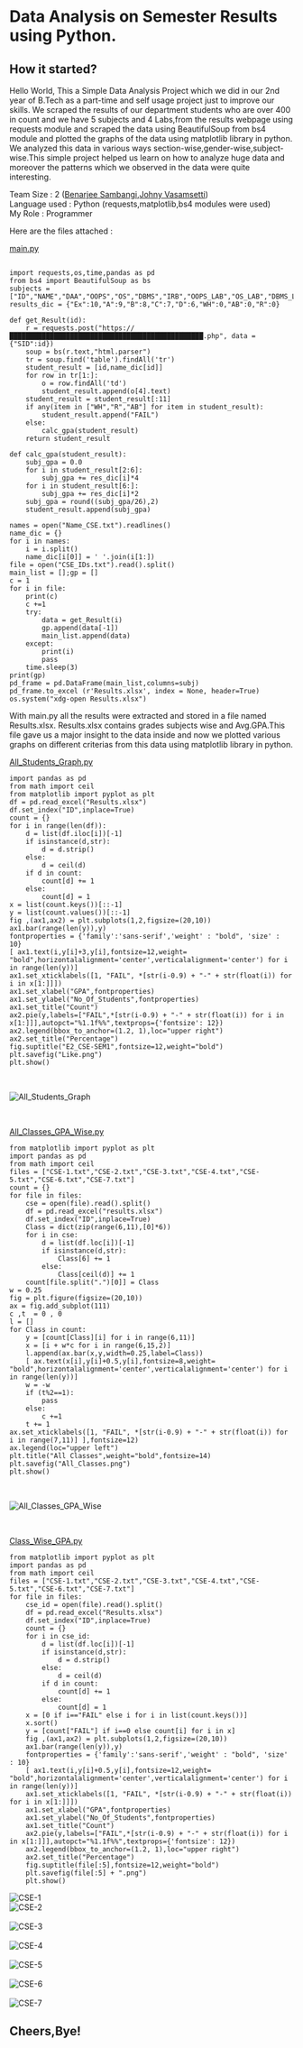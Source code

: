 # Data Analysis on Semester Results using Python.

## How it started?
Hello World,
This a Simple Data Analysis Project which we did in our 2nd year of B.Tech as a part-time and self usage project just to improve our skills.
We scraped the results of our department students who are over 400 in count and we have 5 subjects and 4 Labs,from the results webpage using requests module and scraped the data using BeautifulSoup from bs4 module and plotted the graphs of the data using matplotlib library in python. We analyzed this data in various ways section-wise,gender-wise,subject-wise.This simple project helped us learn on how to analyze huge data and moreover the patterns which we observed in the data were quite interesting.

Team Size : 2 (<a href="github.com/X0r_D3v1L">Benarjee Sambangi</a>,<a href="https://github.com/S0m3-th1ng">Johny Vasamsetti</a>)
<br>
Language used : Python (requests,matplotlib,bs4 modules were used)
<br>
My Role : Programmer

Here are the files attached :

<a href="https://github.com/X0rD3v1L/Projects/blob/master/Data%20Analysis%20on%20Semester%20Results%20using%20Python/scripts/main.py">main.py</a>

```python3

import requests,os,time,pandas as pd
from bs4 import BeautifulSoup as bs
subjects = ["ID","NAME","DAA","OOPS","OS","DBMS","IRB","OOPS_LAB","OS_LAB","DBMS_LAB","ENG_LAB","GPA"]
results_dic = {"Ex":10,"A":9,"B":8,"C":7,"D":6,"WH":0,"AB":0,"R":0}

def get_Result(id):
	r = requests.post("https://████████████████████████████████████████████████.php", data = {"SID":id})
	soup = bs(r.text,"html.parser")
	tr = soup.find('table').findAll('tr')
	student_result = [id,name_dic[id]]
	for row in tr[1:]:
		o = row.findAll('td')
		student_result.append(o[4].text)
	student_result = student_result[:11]
	if any(item in ["WH","R","AB"] for item in student_result):
		student_result.append("FAIL")
	else:
		calc_gpa(student_result)
	return student_result

def calc_gpa(student_result):
	subj_gpa = 0.0
	for i in student_result[2:6]:
		subj_gpa += res_dic[i]*4
	for i in student_result[6:]:
		subj_gpa += res_dic[i]*2
	subj_gpa = round((subj_gpa/26),2)
	student_result.append(subj_gpa)

names = open("Name_CSE.txt").readlines()
name_dic = {}
for i in names:
	i = i.split()
	name_dic[i[0]] = ' '.join(i[1:])
file = open("CSE_IDs.txt").read().split()
main_list = [];gp = []
c = 1
for i in file:
	print(c)
	c +=1
	try:
		data = get_Result(i)
		gp.append(data[-1])
		main_list.append(data)
	except:
		print(i)
		pass
	time.sleep(3)
print(gp)
pd_frame = pd.DataFrame(main_list,columns=subj)
pd_frame.to_excel (r'Results.xlsx', index = None, header=True)
os.system("xdg-open Results.xlsx")

```
With main.py all the results were extracted and stored in a file named Results.xlsx. Results.xlsx contains grades subjects wise and Avg.GPA.This file gave us a major insight to the data inside and now we plotted various graphs on different criterias from this data using matplotlib library in python.

<a href="https://github.com/X0rD3v1L/Projects/blob/master/Data%20Analysis%20on%20Semester%20Results%20using%20Python/scripts/All_Students_Graph.py">All_Students_Graph.py</a>

```python3
import pandas as pd
from math import ceil
from matplotlib import pyplot as plt
df = pd.read_excel("Results.xlsx")
df.set_index("ID",inplace=True)
count = {}
for i in range(len(df)):
	d = list(df.iloc[i])[-1]
	if isinstance(d,str):
		d = d.strip()
	else:
		d = ceil(d)
	if d in count:
		count[d] += 1
	else:
		count[d] = 1
x = list(count.keys())[::-1]
y = list(count.values())[::-1]
fig ,(ax1,ax2) = plt.subplots(1,2,figsize=(20,10))
ax1.bar(range(len(y)),y)
fontproperties = {'family':'sans-serif','weight' : "bold", 'size' : 10}
[ ax1.text(i,y[i]+3,y[i],fontsize=12,weight= "bold",horizontalalignment='center',verticalalignment='center') for i in range(len(y))]
ax1.set_xticklabels([1, "FAIL", *[str(i-0.9) + "-" + str(float(i)) for i in x[1:]]])
ax1.set_xlabel("GPA",fontproperties)
ax1.set_ylabel("No_Of_Students",fontproperties)
ax1.set_title("Count")
ax2.pie(y,labels=["FAIL",*[str(i-0.9) + "-" + str(float(i)) for i in x[1:]]],autopct="%1.1f%%",textprops={'fontsize': 12})
ax2.legend(bbox_to_anchor=(1.2, 1),loc="upper right")
ax2.set_title("Percentage")
fig.suptitle("E2_CSE-SEM1",fontsize=12,weight="bold")
plt.savefig("Like.png")
plt.show()
```
<br>

![All_Students_Graph](/Graphs/All_Students_Graph.png)

<br>

<a href="https://github.com/X0rD3v1L/Projects/blob/master/Data%20Analysis%20on%20Semester%20Results%20using%20Python/scripts/All_Classes_GPA_Wise.py">All_Classes_GPA_Wise.py</a>

```python3
from matplotlib import pyplot as plt
import pandas as pd
from math import ceil
files = ["CSE-1.txt","CSE-2.txt","CSE-3.txt","CSE-4.txt","CSE-5.txt","CSE-6.txt","CSE-7.txt"]
count = {}
for file in files:
	cse = open(file).read().split()
	df = pd.read_excel("results.xlsx")
	df.set_index("ID",inplace=True)
	Class = dict(zip(range(6,11),[0]*6))
	for i in cse:
		d = list(df.loc[i])[-1]
		if isinstance(d,str):
			Class[6] += 1
		else:
			Class[ceil(d)] += 1
	count[file.split(".")[0]] = Class
w = 0.25
fig = plt.figure(figsize=(20,10))
ax = fig.add_subplot(111)
c ,t  = 0 , 0
l = []
for Class in count:
	y = [count[Class][i] for i in range(6,11)]
	x = [i + w*c for i in range(6,15,2)]
	l.append(ax.bar(x,y,width=0.25,label=Class))
	[ ax.text(x[i],y[i]+0.5,y[i],fontsize=8,weight= "bold",horizontalalignment='center',verticalalignment='center') for i in range(len(y))]
	w = -w
	if (t%2==1):
		pass
	else:
		c +=1
	t += 1
ax.set_xticklabels([1, "FAIL", *[str(i-0.9) + "-" + str(float(i)) for i in range(7,11)] ],fontsize=12)
ax.legend(loc="upper left")
plt.title("All Classes",weight="bold",fontsize=14)
plt.savefig("All_Classes.png")
plt.show()
```
<br>

![All_Classes_GPA_Wise](/Graphs/All_Classes_GPA_Wise.png)

<br>

<a href="https://github.com/X0rD3v1L/Projects/blob/master/Data%20Analysis%20on%20Semester%20Results%20using%20Python/scripts/Class_Wise_GPA.py">Class_Wise_GPA.py</a>

```python3
from matplotlib import pyplot as plt
import pandas as pd
from math import ceil
files = ["CSE-1.txt","CSE-2.txt","CSE-3.txt","CSE-4.txt","CSE-5.txt","CSE-6.txt","CSE-7.txt"]
for file in files:
	cse_id = open(file).read().split()
	df = pd.read_excel("Results.xlsx")
	df.set_index("ID",inplace=True)
	count = {}
	for i in cse_id:
		d = list(df.loc[i])[-1]
		if isinstance(d,str):
			d = d.strip()
		else:
			d = ceil(d)
		if d in count:
			count[d] += 1
		else:
			count[d] = 1
	x = [0 if i=="FAIL" else i for i in list(count.keys())]
	x.sort()
	y = [count["FAIL"] if i==0 else count[i] for i in x]
	fig ,(ax1,ax2) = plt.subplots(1,2,figsize=(20,10))
	ax1.bar(range(len(y)),y)
	fontproperties = {'family':'sans-serif','weight' : "bold", 'size' : 10}
	[ ax1.text(i,y[i]+0.5,y[i],fontsize=12,weight= "bold",horizontalalignment='center',verticalalignment='center') for i in range(len(y))]
	ax1.set_xticklabels([1, "FAIL", *[str(i-0.9) + "-" + str(float(i)) for i in x[1:]]])
	ax1.set_xlabel("GPA",fontproperties)
	ax1.set_ylabel("No_Of_Students",fontproperties)
	ax1.set_title("Count")
	ax2.pie(y,labels=["FAIL",*[str(i-0.9) + "-" + str(float(i)) for i in x[1:]]],autopct="%1.1f%%",textprops={'fontsize': 12})
	ax2.legend(bbox_to_anchor=(1.2, 1),loc="upper right")
	ax2.set_title("Percentage")
	fig.suptitle(file[:5],fontsize=12,weight="bold")
	plt.savefig(file[:5] + ".png")
	plt.show()
```
![CSE-1](/Graphs/CSE-1.png)
<br>
![CSE-2](/Graphs/CSE-2.png)
<br>
<br>
![CSE-3](/Graphs/CSE-3.png)
<br>
<br>
![CSE-4](/Graphs/CSE-4.png)
<br>
<br>
![CSE-5](/Graphs/CSE-5.png)
<br>
<br>
![CSE-6](/Graphs/CSE-6.png)
<br>
<br>
![CSE-7](/Graphs/CSE-7.png)
<br>

## Cheers,Bye!



